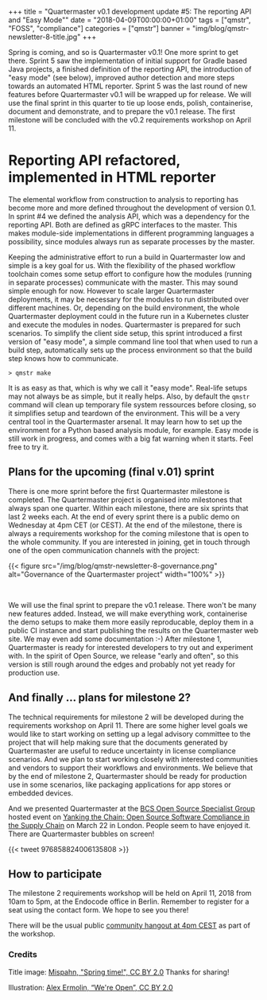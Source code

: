 +++
title = "Quartermaster v0.1 development update #5: The reporting API and \"Easy Mode\""
date = "2018-04-09T00:00:00+01:00"
tags = ["qmstr", "FOSS", "compliance"]
categories = ["qmstr"]
banner = "img/blog/qmstr-newsletter-8-title.jpg"
+++

Spring is coming, and so is Quartermaster v0.1! One more sprint to get
there. Sprint 5 saw the implementation of initial support for Gradle
based Java projects, a finished definition of the reporting API, the
introduction of "easy mode" (see below), improved author detection and
more steps towards an automated HTML reporter. Sprint 5 was the last
round of new features before Quartermaster v0.1 will be wrapped up for
release. We will use the final sprint in this quarter to tie up loose
ends, polish, containerise, document and demonstrate, and to prepare
the v0.1 release. The first milestone will be concluded with the v0.2
requirements workshop on April 11.
<!--more-->

# Reporting API refactored, implemented in HTML reporter

The elemental workflow from construction to analysis to reporting has
become more and more defined throughout the development of version
0.1. In sprint #4 we defined the analysis API, which was a dependency
for the reporting API. Both are defined as gRPC interfaces to the
master. This makes module-side implementations in different
programming languages a possibility, since modules always run as
separate processes by the master.

Keeping the administrative effort to run a build in Quartermaster low
and simple is a key goal for us. With the flexibility of the phased
workflow toolchain comes some setup effort to configure how the
modules (running in separate processes) communicate with the
master. This may sound simple enough for now. However to scale larger
Quartermaster deployments, it may be necessary for the modules to run
distributed over different machines. Or, depending on the build
environment, the whole Quartermaster deployment could in the future
run in a Kubernetes cluster and execute the modules in
nodes. Quartermaster is prepared for such scenarios. To simplify the
client side setup, this sprint introduced a first version of "easy
mode", a simple command line tool that when used to run a build step,
automatically sets up the process environment so that the build step
knows how to communicate.

    > qmstr make

It is as easy as that, which is why we call it "easy mode". Real-life
setups may not always be as simple, but it really helps. Also,
by default the `qmstr` command will clean up temporary file system
ressources before closing, so it simplifies setup and teardown of the
environment. This will be a very central tool in the Quartermaster
arsenal. It may learn how to set up the environment for a Python based
analysis module, for example. Easy mode is still work in progress, and
comes with a big fat warning when it starts. Feel free to try it.

## Plans for the upcoming (final v.01) sprint

There is one more sprint before the first Quartermaster milestone is
completed. The Quartermaster project is organised into milestones that
always span one quarter. Within each milestone, there are six sprints
that last 2 weeks each. At the end of every sprint there is a public
demo on Wednesday at 4pm CET (or CEST). At the end of the milestone,
there is always a requirements workshop for the coming milestone that
is open to the whole community. If you are interested in joining, get
in touch through one of the open communication channels with the
project:

{{< figure src="/img/blog/qmstr-newsletter-8-governance.png"
alt="Governance of the Quartermaster project" width="100%" >}}

<br />

We will use the final sprint to prepare the v0.1 release. There won't
be many new features added. Instead, we will make everything work,
containerise the demo setups to make them more easily reproducable,
deploy them in a public CI instance and start publishing the results
on the Quartermaster web site. We may even add some documentation :-)
After milestone 1, Quartermaster is ready for interested developers to
try out and experiment with. In the spirit of Open Source, we release
"early and often", so this version is still rough around the edges and
probably not yet ready for production use.

## And finally ... plans for milestone 2?

The technical requirements for milestone 2 will be developed during
the requirements workshop on April 11. There are some higher level
goals we would like to start working on setting up a legal advisory
committee to the project that will help making sure that the documents
generated by Quartermaster are useful to reduce uncertainty in license
compliance scenarios. And we plan to start working closely with
interested communities and vendors to support their workflows and
environments. We believe that by the end of milestone 2, Quartermaster
should be ready for production use in some scenarios, like packaging
applications for app stores or embedded devices.

And we presented Quartermaster at the [BCS Open Source
Specialist Group](http://ossg.bcs.org/) hosted event on [Yanking the
Chain: Open Source Software Compliance in the Supply
Chain](http://ossg.bcs.org/blog/2018/02/15/yanking-the-chain-open-source-software-compliance-in-the-supply-chain-london-22-3-2018/)
on March 22 in London. People seem to have enjoyed it. There are
Quartermaster bubbles on screen!

{{< tweet 976858824006135808 >}}

## How to participate

The milestone 2 requirements workshop will be held on April 11, 2018
from 10am to 5pm, at the Endocode office in Berlin. Remember to
register for a seat using the contact form. We hope to see you there!

There will be the usual
public
[community hangout at 4pm CEST](https://meet.google.com/mqr-sqwi-cxn)
as part of the workshop.

### Credits
Title image: [Mispahn, "Spring time!", CC BY 2.0](https://www.flickr.com/photos/mispahn/4574914157) Thanks for
sharing!

Illustration: [Alex Ermolin, “We're Open”, CC BY 2.0](https://www.flickr.com/photos/alexermolin/4974314835)
